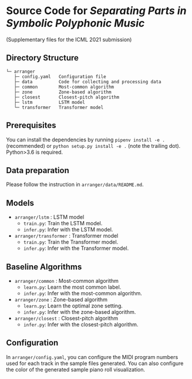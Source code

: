 Source Code for _Separating Parts in Symbolic Polyphonic Music_
===============================================================

(Supplementary files for the ICML 2021 submission)

Directory Structure
-------------------

```text
└─ arranger
   ├─ config.yaml   Configuration file
   ├─ data          Code for collecting and processing data
   ├─ common        Most-common algorithm
   ├─ zone          Zone-based algorithm
   ├─ closest       Closest-pitch algorithm
   ├─ lstm          LSTM model
   └─ transformer   Transformer model
```

Prerequisites
-------------

You can install the dependencies by running `pipenv install -e .` (recommended) or `python setup.py install -e .` (note the trailing dot). Python>3.6 is required.

Data preparation
----------------

Please follow the instruction in `arranger/data/README.md`.

Models
------

- `arranger/lstm` : LSTM model
  - `train.py`: Train the LSTM model.
  - `infer.py`: Infer with the LSTM model.
- `arranger/transformer` : Transformer model
  - `train.py`: Train the Transformer model.
  - `infer.py`: Infer with the Transformer model.

Baseline Algorithms
-------------------

- `arranger/common` : Most-common algorithm
  - `learn.py`: Learn the most common label.
  - `infer.py`: Infer with the most-common algorithm.
- `arranger/zone` : Zone-based algorithm
  - `learn.py`: Learn the optimal zone setting.
  - `infer.py`: Infer with the zone-based algorithm.
- `arranger/closest` : Closest-pitch algorithm
  - `infer.py`: Infer with the closest-pitch algorithm.

Configuration
-------------

In `arranger/config.yaml`, you can configure the MIDI program numbers used for each track in the sample files generated. You can also configure the color of the generated sample piano roll visualization.


